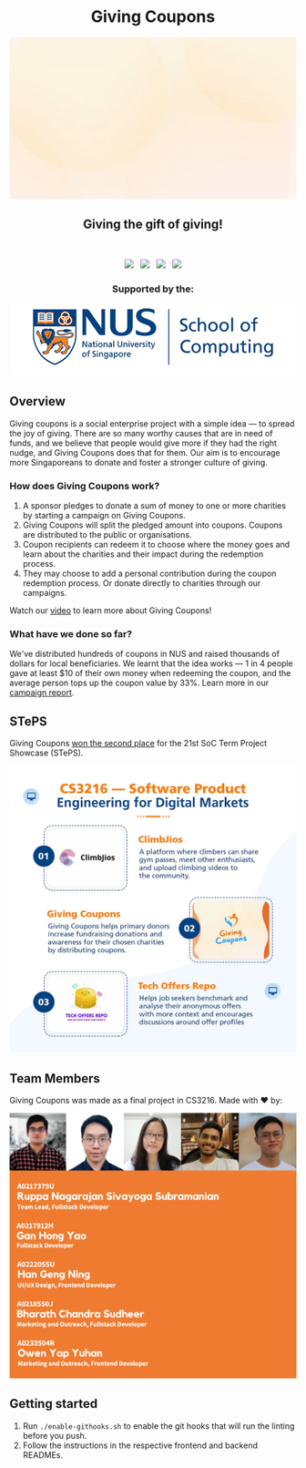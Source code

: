 <h1 align="center">Giving Coupons</h1>

<div align='center'>
  <img src="assets/giving-coupons.gif">
</div>

<h2 align="center">Giving the gift of giving!</h2>

<br>

<p align="center">
<img src="https://github.com/Giving-Coupons/giving-coupons/actions/workflows/build-docker-images.yml/badge.svg" /> 
&nbsp; 
<img src="https://github.com/Giving-Coupons/giving-coupons/actions/workflows/lint-frontend.yml/badge.svg"/>
&nbsp; 
<img src="https://github.com/Giving-Coupons/giving-coupons/actions/workflows/build-frontend.yml/badge.svg"/>
&nbsp; 
<img src="https://github.com/Giving-Coupons/giving-coupons/actions/workflows/lint-backend.yml/badge.svg"/>
</p>

<h3 align="center">Supported by the:</h3>

<p align="center"><img src="assets/logo-soc.png"/></p>

## Overview

Giving coupons is a social enterprise project with a simple idea — to spread the joy of giving. There are so many worthy causes that are in need of funds, and we believe that people would give more if they had the right nudge, and Giving Coupons does that for them. Our aim is to encourage more Singaporeans to donate and foster a stronger culture of giving.

### How does Giving Coupons work?

1. A sponsor pledges to donate a sum of money to one or more charities by starting a campaign on Giving Coupons.
1. Giving Coupons will split the pledged amount into coupons. Coupons are distributed to the public or organisations.
1. Coupon recipients can redeem it to choose where the money goes and learn about the charities and their impact during the redemption process.
1. They may choose to add a personal contribution during the coupon redemption process. Or donate directly to charities through our campaigns.

Watch our [video](https://www.youtube.com/watch?v=n02Co0pLkS0&feature=youtu.be) to learn more about Giving Coupons!

### What have we done so far?

We've distributed hundreds of coupons in NUS and raised thousands of dollars for local beneficiaries. We learnt that the idea works — 1 in 4 people gave at least $10 of their own money when redeeming the coupon, and the average person tops up the coupon value by 33%. Learn more in our [campaign report](./campaign-report.pdf).

## STePS

Giving Coupons [won the second place](https://uvents.nus.edu.sg/event/21st-steps) for the 21st SoC Term Project Showcase (STePS).

<div align='center'>
  <img src="assets/steps.jpg">
</div>

## Team Members

Giving Coupons was made as a final project in CS3216. Made with ❤️ by:

<div align='center'>
  <img src="assets/roles.png">
</div>

## Getting started

1. Run `./enable-githooks.sh` to enable the git hooks that will run the linting before you push.
1. Follow the instructions in the respective frontend and backend READMEs.

